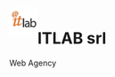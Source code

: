 <img alt="ITLAB" align="left" src="/res/img/logo.png?raw=true" width="10%" />

# ITLAB srl

Web Agency
